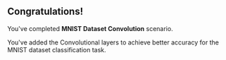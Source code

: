 ## Congratulations!

You've completed **MNIST Dataset Convolution** scenario.

You've added the Convolutional layers to achieve better accuracy for the MNIST dataset classification task.
